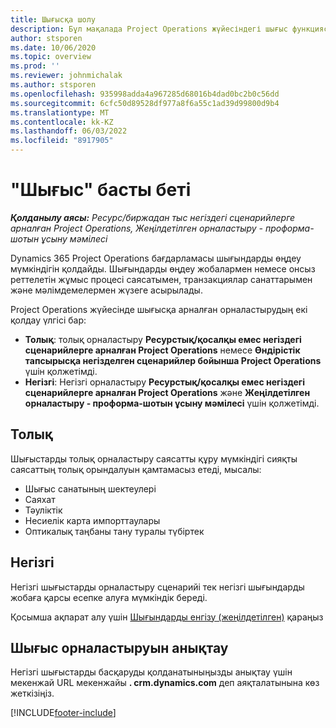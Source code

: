 ```yaml
---
title: Шығысқа шолу
description: Бұл мақалада Project Operations жүйесіндегі шығыс функциясы туралы ақпарат берілген.
author: stsporen
ms.date: 10/06/2020
ms.topic: overview
ms.prod: ''
ms.reviewer: johnmichalak
ms.author: stsporen
ms.openlocfilehash: 935998adda4a967285d68016b4dad0bc2b0c56dd
ms.sourcegitcommit: 6cfc50d89528df977a8f6a55c1ad39d99800d9b4
ms.translationtype: MT
ms.contentlocale: kk-KZ
ms.lasthandoff: 06/03/2022
ms.locfileid: "8917905"
---
```

# <a name="expense-home-page"></a>"Шығыс" басты беті

_**Қолданылу аясы:** Ресурс/биржадан тыс негіздегі сценарийлерге арналған Project Operations, Жеңілдетілген орналастыру - проформа-шотын ұсыну мәмілесі_


Dynamics 365 Project Operations бағдарламасы шығындарды өңдеу мүмкіндігін қолдайды. Шығындарды өңдеу жобалармен немесе онсыз реттелетін жұмыс процесі саясатымен, транзакциялар санаттарымен және мәлімдемелермен жүзеге асырылады.

Project Operations жүйесінде шығысқа арналған орналастырудың екі қолдау үлгісі бар: 

- **Толық**: толық орналастыру **Ресурстық/қосалқы емес негіздегі сценарийлерге арналған Project Operations** немесе **Өндірістік тапсырысқа негізделген сценарийлер бойынша Project Operations** үшін қолжетімді.
- **Негізгі**: Негізгі орналастыру **Ресурстық/қосалқы емес негіздегі сценарийлерге арналған Project Operations** және **Жеңілдетілген орналастыру - проформа-шотын ұсыну мәмілесі** үшін қолжетімді.

## <a name="full"></a>Толық 
Шығыстарды толық орналастыру саясатты құру мүмкіндігі сияқты саясаттың толық орындалуын қамтамасыз етеді, мысалы:

  - Шығыс санатының шектеулері
  - Саяхат
  - Тәуліктік
  - Несиелік карта импорттаулары
  - Оптикалық таңбаны тану туралы түбіртек

## <a name="basic"></a>Негізгі 
Негізгі шығыстарды орналастыру сценарийі тек негізгі шығындарды жобаға қарсы есепке алуға мүмкіндік береді. 

Қосымша ақпарат алу үшін [Шығындарды енгізу (жеңілдетілген)](basic-expense.md) қараңыз

## <a name="determine-your-expense-deployment"></a>Шығыс орналастыруын анықтау
Негізгі шығыстарды басқаруды қолданатыныңызды анықтау үшін мекенжай URL мекенжайы **. crm.dynamics.com** деп аяқталатынына көз жеткізіңіз. 


[!INCLUDE[footer-include](../includes/footer-banner.md)]